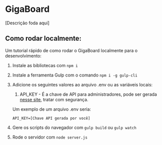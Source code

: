 # GigaBoard
[Descrição foda aqui]

## Como rodar localmente:
Um tutorial rápido de como rodar o GigaBoard localmente para o desenvolvimento:
1. Instale as bibliotecas com `npm i`
2. Instale a ferramenta Gulp com o comando `npm i -g gulp-cli`
3. Adicione os seguintes valores ao arquivo .env ou as variáveis locais:
    1. API_KEY - É a chave de API para administradores, pode ser gerada [nesse site](https://generate-random.org/api-key-generator?length=256), tratar com segurança.

    Um exemplo de um arquivo .env seria:
    ```
    API_KEY=[Chave API gerada por você]
    ```
4. Gere os scripts do navegador com `gulp build` ou `gulp watch`
5. Rode o servidor com `node server.js`